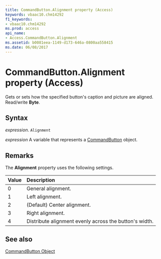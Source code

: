 ```yaml
---
title: CommandButton.Alignment property (Access)
keywords: vbaac10.chm14292
f1_keywords:
- vbaac10.chm14292
ms.prod: access
api_name:
- Access.CommandButton.Alignment
ms.assetid: b0081eea-1149-d173-646a-0800aa558415
ms.date: 06/08/2017
---
```



# CommandButton.Alignment property (Access)

Gets or sets how the specified button's caption and picture are aligned. Read/write  **Byte**.


## Syntax

_expression_. `Alignment`

_expression_ A variable that represents a [CommandButton](Access.CommandButton.md) object.


## Remarks

The  **Alignment** property uses the following settings.



|**Value**|**Description**|
|:-----|:-----|
|0|General alignment.|
|1|Left alignment.|
|2|(Default) Center alignment. |
|3|Right alignment.|
|4|Distribute alignment evenly across the button's width.|

## See also


[CommandButton Object](Access.CommandButton.md)

